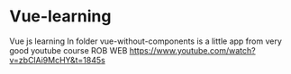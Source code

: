 # Vue-learning
Vue js learning
In folder vue-without-components is a little app from very good youtube course ROB WEB https://www.youtube.com/watch?v=zbClAi9McHY&t=1845s
